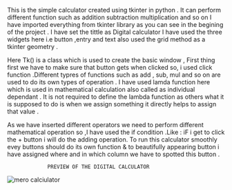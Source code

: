 This is the simple calculator created using tkinter in python .
It can perform different function such as addition subtraction multiplication and so on 
I have imported everything from  tkinter library as you can see in the begining of the project . I have set the tittle as Digital calculator  I have used the three widgets here i.e button ,entry and text also used the grid method as a tkinter geometry .


Here Tk() is a class which is used to create the basic window , First thing first we have to make sure that  button gets when clicked so, i used click function .Different typres of functions such as add , sub, mul and so on are used to do its own types of operation . I have used lamda function here which is used in mathematical calculation also called as individual dependant . It is not required to define the lambda function as others what it is supposed to do is when we assign something it directly helps to assign that value .

As we have inserted different  operators we need to perform different mathematical operation so ,I have used the if condition .Like : iF i get to click the + button i will do the adding operation. To run this calculator smoothly evey buttons should do its own function & to beautifully appearing button i have assigned where and in which column we have to spotted this button .







                 PREVIEW OF THE DIGITAL CALCULATOR 
![mero calciulator](https://user-images.githubusercontent.com/78842522/115868597-6ac25800-a45c-11eb-8eee-e042ff4a7de4.PNG)

